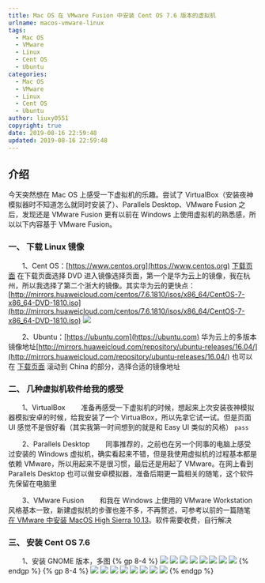 ```yaml
---
title: Mac OS 在 VMware Fusion 中安装 Cent OS 7.6 版本的虚拟机
urlname: macos-vmware-linux
tags:
  - Mac OS
  - VMware
  - Linux
  - Cent OS
  - Ubuntu
categories:
  - Mac OS
  - VMware
  - Linux
  - Cent OS
  - Ubuntu
author: liuxy0551
copyright: true
date: 2019-08-16 22:59:48
updated: 2019-08-16 22:59:48
---
```


## 介绍

今天突然想在 Mac OS 上感受一下虚拟机的乐趣。尝试了 VirtualBox（安装夜神模拟器时不知道怎么就同时安装了）、Parallels Desktop、VMware Fusion 之后，发现还是 VMware Fusion 更有以前在 Windows 上使用虚拟机的熟悉感，所以以下内容基于 VMware Fusion。
<!--more-->


### 一、 下载 Linux 镜像

　　1、Cent OS：[https://www.centos.org](https://www.centos.org) [下载页面](https://www.centos.org/download/) 在下载页面选择 DVD  进入镜像选择页面，第一个是华为云上的镜像，我在杭州，所以我选择了第二个浙大的镜像。其实华为云的更快点：[http://mirrors.huaweicloud.com/centos/7.6.1810/isos/x86_64/CentOS-7-x86_64-DVD-1810.iso](http://mirrors.huaweicloud.com/centos/7.6.1810/isos/x86_64/CentOS-7-x86_64-DVD-1810.iso)
    ![](/images/posts/MacOS-VMware-Linux/1.png)

　　2、Ubuntu：[https://ubuntu.com](https://ubuntu.com) 华为云上的多版本镜像地址[http://mirrors.huaweicloud.com/repository/ubuntu-releases/16.04/](http://mirrors.huaweicloud.com/repository/ubuntu-releases/16.04/) 也可以在 [下载页面](https://launchpad.net/ubuntu/+cdmirrors?_ga=2.223681115.1514728070.1565962868-1880279007.1565962868) 滚动到 China 的部分，选择合适的镜像地址


### 二、 几种虚拟机软件给我的感受

　　1、VirtualBox
　　准备再感受一下虚拟机的时候，想起来上次安装夜神模拟器模拟安卓的时候，给我安装了一个 VirtualBox，所以先拿它试一试。但是页面 UI 感觉不是很好看（其实我第一时间想到的就是和 Easy UI 类似的风格） `pass`

　　2、Parallels Desktop
　　同事推荐的，之前也在另一个同事的电脑上感受过安装的 Windows 虚拟机，确实看起来不错，但是我使用虚拟机的过程基本都是依赖 VMware，所以用起来不是很习惯，最后还是用起了 VMware。在网上看到 Parallels Desktop 也可以做安卓模拟器，准备后期更一篇相关的随笔，这个软件先保留在电脑里

　　3、VMware Fusion
　　和我在 Windows 上使用的 VMware Workstation 风格基本一致，新建虚拟机的步骤也差不多，不再赘述，可参考以前的一篇随笔 [在 VMware 中安装 MacOS High Sierra 10.13](https://liuxy0551.github.io/article/vmware-macos.html)。软件需要收费，自行解决


### 三、 安装 Cent OS 7.6

　　1、安装 GNOME 版本，多图
    {% gp 8-4 %}
    ![](/images/posts/MacOS-VMware-Linux/2.png)
    ![](/images/posts/MacOS-VMware-Linux/3.png)
    ![](/images/posts/MacOS-VMware-Linux/4.png)
    ![](/images/posts/MacOS-VMware-Linux/5.png)
    ![](/images/posts/MacOS-VMware-Linux/6.png)
    ![](/images/posts/MacOS-VMware-Linux/7.png)
    ![](/images/posts/MacOS-VMware-Linux/8.png)
    ![](/images/posts/MacOS-VMware-Linux/9.png)
    {% endgp %}
    {% gp 8-4 %}
    ![](/images/posts/MacOS-VMware-Linux/10.png)
    ![](/images/posts/MacOS-VMware-Linux/11.png)
    ![](/images/posts/MacOS-VMware-Linux/12.png)
    ![](/images/posts/MacOS-VMware-Linux/13.png)
    ![](/images/posts/MacOS-VMware-Linux/14.png)
    ![](/images/posts/MacOS-VMware-Linux/15.png)
    ![](/images/posts/MacOS-VMware-Linux/16.png)
    ![](/images/posts/MacOS-VMware-Linux/17.png)
    {% endgp %}

